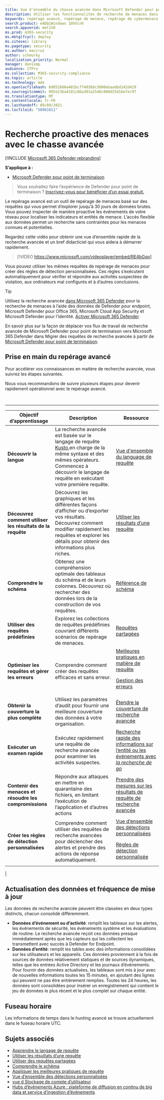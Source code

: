 ```yaml
---
title: Vue d’ensemble du chasse avancée dans Microsoft Defender pour point de terminaison
description: Utiliser les fonctionnalités de recherche de menaces dans Microsoft Defender pour point de terminaison pour créer des requêtes qui trouvent des menaces et des faiblesses dans votre réseau
keywords: repérage avancé, repérage de menace, repérage de cybermenace, mdatp, microsoft defender atp, microsoft defender pour le point de terminaison, wdatp, recherche, requête, télémétrie, détections personnalisées, schéma, kusto, fuseau horaire, UTC
search.product: eADQiWindows 10XVcnh
search.appverid: met150
ms.prod: m365-security
ms.mktglfcycl: deploy
ms.sitesec: library
ms.pagetype: security
ms.author: maccruz
author: schmurky
localization_priority: Normal
manager: dansimp
audience: ITPro
ms.collection: M365-security-compliance
ms.topic: article
ms.technology: mde
ms.openlocfilehash: 6d051666e481bcf74038dc5000ebaadbd142d429
ms.sourcegitcommit: 095e23ba4181c86a301a25d8c898d25d1befec97
ms.translationtype: MT
ms.contentlocale: fr-FR
ms.lasthandoff: 09/09/2021
ms.locfileid: "58961011"
---
```

# <a name="proactively-hunt-for-threats-with-advanced-hunting"></a>Recherche proactive des menaces avec le chasse avancée

[!INCLUDE [Microsoft 365 Defender rebranding](../../includes/microsoft-defender.md)]

**S’applique à :**
- [Microsoft Defender pour point de terminaison](https://go.microsoft.com/fwlink/?linkid=2154037)

> Vous souhaitez faire l’expérience de Defender pour point de terminaison ? [Inscrivez-vous pour bénéficier d’un essai gratuit.](https://signup.microsoft.com/create-account/signup?products=7f379fee-c4f9-4278-b0a1-e4c8c2fcdf7e&ru=https://aka.ms/MDEp2OpenTrial?ocid=docs-wdatp-advancedhunting-abovefoldlink)

Le repérage avancé est un outil de repérage de menaces basé sur des requêtes qui vous permet d’explorer jusqu’à 30 jours de données brutes. Vous pouvez inspecter de manière proactive les événements de votre réseau pour localiser les indicateurs et entités de menace. L’accès flexible aux données permet un recherche sans contraintes pour les menaces connues et potentielles.

Regardez cette vidéo pour obtenir une vue d’ensemble rapide de la recherche avancée et un bref didacticiel qui vous aidera à démarrer rapidement.

> [!VIDEO https://www.microsoft.com/videoplayer/embed/RE4bGqo]

Vous pouvez utiliser les mêmes requêtes de repérage de menaces pour créer des règles de détection personnalisées. Ces règles s’exécutent automatiquement pour vérifier et répondre aux activités suspectées de violation, aux ordinateurs mal configurés et à d’autres conclusions.

> [!TIP]
> Utilisez la recherche avancée [dans Microsoft 365 Defender](/microsoft-365/security/defender/advanced-hunting-overview) pour la recherche de menaces à l’aide des données de Defender pour endpoint, Microsoft Defender pour Office 365, Microsoft Cloud App Security et Microsoft Defender pour l’identité. [Activer Microsoft 365 Defender](/microsoft-365/security/defender/m365d-enable).

En savoir plus sur la façon de déplacer vos flux de travail de recherche avancée de Microsoft Defender pour point de terminaison vers Microsoft 365 Defender dans Migrer des requêtes de recherche avancée à partir de [Microsoft Defender pour point de terminaison](/microsoft-365/security/defender/advanced-hunting-migrate-from-mde).

## <a name="get-started-with-advanced-hunting"></a>Prise en main du repérage avancé

Pour accélérer vos connaissances en matière de recherche avancée, vous suivrez les étapes suivantes.

Nous vous recommandons de suivre plusieurs étapes pour devenir rapidement opérationnel avec le repérage avancé.

<br>

****

|Objectif d’apprentissage|Description|Ressource|
|---|---|---|
|**Découvrir la langue**|La recherche avancée est basée sur le langage de requête [Kusto,](/azure/kusto/query/)en charge de la même syntaxe et des mêmes opérateurs. Commencez à découvrir le langage de requête en exécutant votre première requête.|[Vue d'ensemble du language de requête](advanced-hunting-query-language.md)|
|**Découvrez comment utiliser les résultats de la requête**|Découvrez les graphiques et les différentes façons d’afficher ou d’exporter vos résultats. Découvrez comment modifier rapidement les requêtes et explorer les détails pour obtenir des informations plus riches.|[Utiliser les résultats d’une requête](advanced-hunting-query-results.md)|
|**Comprendre le schéma**|Obtenez une compréhension optimale des tableaux du schéma et de leurs colonnes. Découvrez où rechercher des données lors de la construction de vos requêtes.|[Référence de schéma](advanced-hunting-schema-reference.md)|
|**Utiliser des requêtes prédéfinies**|Explorez les collections de requêtes prédéfinies couvrant différents scénarios de repérage de menaces.|[Requêtes partagées](advanced-hunting-shared-queries.md)|
|**Optimiser les requêtes et gérer les erreurs**|Comprendre comment créer des requêtes efficaces et sans erreur.|[Meilleures pratiques en matière de requête](advanced-hunting-best-practices.md) <p> [Gestion des erreurs](advanced-hunting-errors.md)|
|**Obtenir la couverture la plus complète**|Utilisez les paramètres d’audit pour fournir une meilleure couverture des données à votre organisation.|[Étendre la couverture de recherche avancée](advanced-hunting-extend-data.md)|
|**Exécuter un examen rapide**|Exécutez rapidement une requête de recherche avancée pour examiner les activités suspectes.|[Recherche rapide des informations sur l’entité ou les événements avec *la recherche de go*](advanced-hunting-go-hunt.md)|
|**Contenir des menaces et résoudre les compromissions**|Répondre aux attaques en mettre en quarantaine des fichiers, en limitant l’exécution de l’application et d’autres actions|[Prendre des mesures sur les résultats de requête de recherche avancée](advanced-hunting-take-action.md)|
|**Créer les règles de détection personnalisées**|Comprendre comment utiliser des requêtes de recherche avancées pour déclencher des alertes et prendre des actions de réponse automatiquement.|[Vue d’ensemble des détections personnalisées](overview-custom-detections.md) <p> [Règles de détection personnalisée](custom-detection-rules.md)|
|

## <a name="data-freshness-and-update-frequency"></a>Actualisation des données et fréquence de mise à jour

Les données de recherche avancée peuvent être classées en deux types distincts, chacun consolidé différemment.

- **Données d’événement ou d’activité**: remplit les tableaux sur les alertes, les événements de sécurité, les événements système et les évaluations de routine. Le recherche avancée reçoit ces données presque immédiatement après que les capteurs qui les collectent les transmettent avec succès à Defender for Endpoint.
- **Données d’entité**: remplit les tables avec des informations consolidées sur les utilisateurs et les appareils. Ces données proviennent à la fois de sources de données relativement statiques et de sources dynamiques, telles que les entrées Active Directory et les journaux d’événements. Pour fournir des données actualisées, les tableaux sont mis à jour avec de nouvelles informations toutes les 15 minutes, en ajoutant des lignes qui peuvent ne pas être entièrement remplies. Toutes les 24 heures, les données sont consolidées pour insérer un enregistrement qui contient le jeu de données le plus récent et le plus complet sur chaque entité.

## <a name="time-zone"></a>Fuseau horaire

Les informations de temps dans le hunting avancé se trouve actuellement dans le fuseau horaire UTC.

## <a name="related-topics"></a>Sujets associés

- [Apprendre le langage de requête](advanced-hunting-query-language.md)
- [Utiliser les résultats d’une requête](advanced-hunting-query-results.md)
- [Utiliser des requêtes partagées](advanced-hunting-shared-queries.md)
- [Comprendre le schéma](advanced-hunting-schema-reference.md)
- [Appliquer les meilleures pratiques de requête](advanced-hunting-best-practices.md)
- [Vue d’ensemble des détections personnalisées](overview-custom-detections.md)
- [vue d Stockage de compte d’utilisateur](/azure/storage/common/storage-account-overview)
- [Hubs d’événements Azure : plateforme de diffusion en continu de big data et service d’ingestion d’événements](/azure/event-hubs/event-hubs-about)
